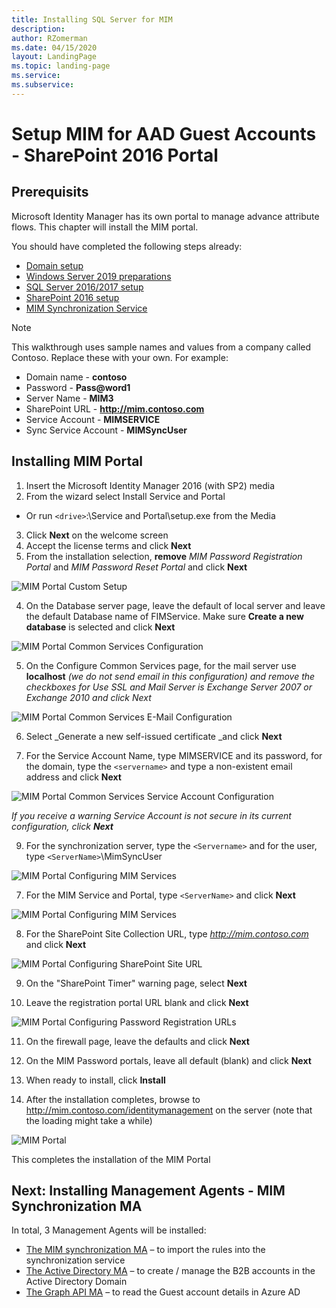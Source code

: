 ```yaml
---
title: Installing SQL Server for MIM
description: 
author: RZomerman
ms.date: 04/15/2020
layout: LandingPage
ms.topic: landing-page
ms.service: 
ms.subservice:
---
```



# Setup MIM for AAD Guest Accounts - SharePoint 2016 Portal

## Prerequisits
Microsoft Identity Manager has its own portal to manage advance attribute flows. This chapter will install the MIM portal.

You should have completed the following steps already:
- [Domain setup](preparedomain.md)
- [Windows Server 2019 preparations](prepare-server-ws-2019.md)
- [SQL Server 2016/2017 setup](install-SQL-server.md)
- [SharePoint 2016 setup](prepare-server-sharepoint.md)
- [MIM Synchronization Service](install-mim-sync-service.md)

> [!NOTE]
> This walkthrough uses sample names and values from a company called Contoso. Replace these with your own. For example:
> - Domain name - **contoso**
> - Password - **Pass@word1**
> - Server Name - **MIM3**
> - SharePoint URL - **http://mim.contoso.com**
> - Service Account - **MIMSERVICE**
> - Sync Service Account - **MIMSyncUser**

## Installing MIM Portal
1. Insert the Microsoft Identity Manager 2016 (with SP2) media
2. From the wizard select Install Service and Portal
- Or run `<drive>`:\Service and Portal\setup.exe from the Media
3. Click **Next** on the welcome screen
4. Accept the license terms and click **Next**
5. From the installation selection, **remove** _MIM Password Registration Portal_ and _MIM Password Reset Portal_ and click **Next**

![MIM Portal Custom Setup](./images/1.MimPortalCustomSetup.png)

4. On the Database server page, leave the default of local server and leave the default Database name of FIMService. Make sure **Create a new database** is selected and click **Next**

![MIM Portal Common Services Configuration](./images/2.MimPortalCommonServices.png)

5. On the Configure Common Services page, for the mail server use **localhost** 
_(we do not send email in this configuration) and remove the checkboxes for Use SSL and Mail Server is Exchange Server 2007 or Exchange 2010 and click Next_

![MIM Portal Common Services E-Mail Configuration](./images/3.MimPortalEmailServices.png)

6. Select _Generate a new self-issued certificate _and click **Next**

7. For the Service Account Name, type MIMSERVICE and its password, for the domain, type the `<servername>` and type a non-existent email address and click **Next**

![MIM Portal Common Services Service Account Configuration](./images/5.MimPortalServiceAccount.png)

_If you receive a warning Service Account is not secure in its current configuration, click **Next**_

9. For the synchronization server, type the `<Servername>` and for the user, type `<ServerName>`\MimSyncUser

![MIM Portal Configuring MIM Services ](./images/6.MimPortalSyncServer.png)

7. For the MIM Service and Portal, type `<ServerName>` and click **Next**

![MIM Portal Configuring MIM Services ](./images/7.MimPortalMimService.png)

8. For the SharePoint Site Collection URL, type _http://mim.contoso.com_ and click **Next**

![MIM Portal Configuring SharePoint Site URL ](./images/8.MimPortalSharePointSiteCollection.png)

9. On the "SharePoint Timer" warning page, select **Next**
 
10.	Leave the registration portal URL blank and click **Next**

![MIM Portal Configuring Password Registration URLs](./images/10.MimPortalPassRegistrationURL.png)

11.	On the firewall page, leave the defaults and click **Next**
 
12.	On the MIM Password portals, leave all default (blank) and click **Next**

13.	When ready to install, click **Install**
 
14.	After the installation completes, browse to http://mim.contoso.com/identitymanagement on the server (note that the loading might take a while)

![MIM Portal](./images/14.MimPortalURL.png)

This completes the installation of the MIM Portal

## Next: Installing Management Agents - MIM Synchronization MA
In total, 3 Management Agents will be installed:
- [The MIM synchronization MA](installing-MimMa.md) – to import the rules into the synchronization service
- [The Active Directory MA](installing-ADMA.md) – to create / manage the B2B accounts in the Active Directory Domain
- [The Graph API MA](installing-GraphAPIMA.md) – to read the Guest account details in Azure AD

